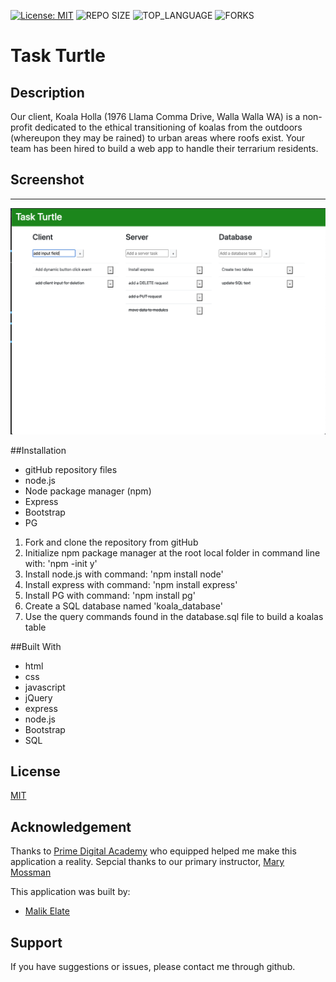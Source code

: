 [![License: MIT](https://img.shields.io/badge/License-MIT-yellow.svg)](https://opensource.org/licenses/MIT)
![REPO SIZE](https://img.shields.io/github/repo-size/MalikElate/sql-to-do-list.svg?style=flat-square)
![TOP_LANGUAGE](https://img.shields.io/github/languages/top/MalikElate/sql-to-do-list.svg?style=flat-square)
![FORKS](https://img.shields.io/github/forks/MalikElate/sql-to-do-list.svg?style=social)

# Task Turtle

## Description

Our client, Koala Holla (1976 Llama Comma Drive, Walla Walla WA) is a non-profit dedicated to the ethical transitioning of koalas from the outdoors (whereupon they may be rained) to urban areas where roofs exist. Your team has been hired to build a web app to handle their terrarium residents.

## Screenshot
--------

![web page on startup](Screen-Shot.png)

##Installation

- gitHub repository files
- node.js
- Node package manager (npm)
- Express
- Bootstrap
- PG

1. Fork and clone the repository from gitHub
2. Initialize npm package manager at the root local folder in command line with: 'npm -init y'
3. Install node.js with command: 'npm install node'
4. Install express with command: 'npm install express'
5. Install PG with command: 'npm install pg'
6. Create a SQL database named 'koala_database' 
7. Use the query commands found in the database.sql file to build a koalas table

##Built With

- html
- css
- javascript
- jQuery 
- express
- node.js
- Bootstrap
- SQL

## License
[MIT](https://choosealicense.com/licenses/mit/)

## Acknowledgement
Thanks to [Prime Digital Academy](www.primeacademy.io) who equipped helped me make this application a reality. Sepcial thanks to our primary instructor, [Mary Mossman](https://github.com/mbMosman)

This application was built by:
- [Malik Elate](https://github.com/MalikElate)

## Support
If you have suggestions or issues, please contact me through github.
